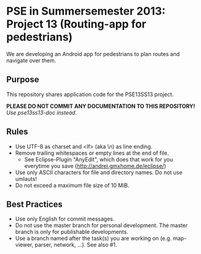 # PSE in Summersemester 2013: Project 13 (Routing-app for pedestrians)

We are developing an Android app for pedestrians to plan routes and navigate over them.

## Purpose

This repository shares application code for the PSE13SS13 project.

**PLEASE DO NOT COMMIT ANY DOCUMENTATION TO THIS REPOSITORY!**
*Use pse13ss13-doc instead.*

## Rules

* Use UTF-8 as charset and \<lf> (aka \\n) as line ending.
* Remove trailing whitespaces or empty lines at the end of file.
  * See Eclipse-Plugin "AnyEdit", which does that work for you everytime you save (http://andrei.gmxhome.de/eclipse/)
* Use only ASCII characters for file and directory names. Do not use umlauts!
* Do not exceed a maximum file size of 10 MiB.

## Best Practices

* Use only English for commit messages.
* Do not use the master branch for personal development. The master branch is only for publishable developments.
* Use a branch named after the task(s) you are working on (e.g. map-viewer, parser, network, ...). See also #1.
